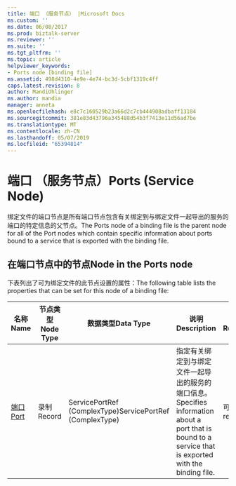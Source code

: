 ```yaml
---
title: 端口 （服务节点） |Microsoft Docs
ms.custom: ''
ms.date: 06/08/2017
ms.prod: biztalk-server
ms.reviewer: ''
ms.suite: ''
ms.tgt_pltfrm: ''
ms.topic: article
helpviewer_keywords:
- Ports node [binding file]
ms.assetid: 498d4310-4e9e-4e74-bc3d-5cbf1319c4ff
caps.latest.revision: 8
author: MandiOhlinger
ms.author: mandia
manager: anneta
ms.openlocfilehash: e8c7c160529b23a66d2c7cb444908adbaff13184
ms.sourcegitcommit: 381e83d43796a345488d54b3f7413e11d56ad7be
ms.translationtype: MT
ms.contentlocale: zh-CN
ms.lasthandoff: 05/07/2019
ms.locfileid: "65394814"
---
```

# <a name="ports-service-node"></a><span data-ttu-id="78065-102">端口 （服务节点）</span><span class="sxs-lookup"><span data-stu-id="78065-102">Ports (Service Node)</span></span>
<span data-ttu-id="78065-103">绑定文件的端口节点是所有端口节点包含有关绑定到与绑定文件一起导出的服务的端口的特定信息的父节点。</span><span class="sxs-lookup"><span data-stu-id="78065-103">The Ports node of a binding file is the parent node for all of the Port nodes which contain specific information about ports bound to a service that is exported with the binding file.</span></span>  
  
## <a name="node-in-the-ports-node"></a><span data-ttu-id="78065-104">在端口节点中的节点</span><span class="sxs-lookup"><span data-stu-id="78065-104">Node in the Ports node</span></span>  
 <span data-ttu-id="78065-105">下表列出了可为绑定文件的此节点设置的属性：</span><span class="sxs-lookup"><span data-stu-id="78065-105">The following table lists the properties that can be set for this node of a binding file:</span></span>  
  
|<span data-ttu-id="78065-106">**名称**</span><span class="sxs-lookup"><span data-stu-id="78065-106">**Name**</span></span>|<span data-ttu-id="78065-107">**节点类型**</span><span class="sxs-lookup"><span data-stu-id="78065-107">**Node Type**</span></span>|<span data-ttu-id="78065-108">**数据类型**</span><span class="sxs-lookup"><span data-stu-id="78065-108">**Data Type**</span></span>|<span data-ttu-id="78065-109">**说明**</span><span class="sxs-lookup"><span data-stu-id="78065-109">**Description**</span></span>|<span data-ttu-id="78065-110">**限制**</span><span class="sxs-lookup"><span data-stu-id="78065-110">**Restrictions**</span></span>|<span data-ttu-id="78065-111">**注释**</span><span class="sxs-lookup"><span data-stu-id="78065-111">**Comments**</span></span>|  
|--------------|-------------------|-------------------|---------------------|----------------------|------------------|  
|[<span data-ttu-id="78065-112">端口</span><span class="sxs-lookup"><span data-stu-id="78065-112">Port</span></span>](../core/port-ports-node.md)|<span data-ttu-id="78065-113">录制</span><span class="sxs-lookup"><span data-stu-id="78065-113">Record</span></span>|<span data-ttu-id="78065-114">ServicePortRef (ComplexType)</span><span class="sxs-lookup"><span data-stu-id="78065-114">ServicePortRef (ComplexType)</span></span>|<span data-ttu-id="78065-115">指定有关绑定到与绑定文件一起导出的服务的端口信息。</span><span class="sxs-lookup"><span data-stu-id="78065-115">Specifies information about a port that is bound to a service that is exported with the binding file.</span></span>|<span data-ttu-id="78065-116">可选</span><span class="sxs-lookup"><span data-stu-id="78065-116">Not required</span></span>|<span data-ttu-id="78065-117">默认值：无</span><span class="sxs-lookup"><span data-stu-id="78065-117">Default value: none</span></span>|